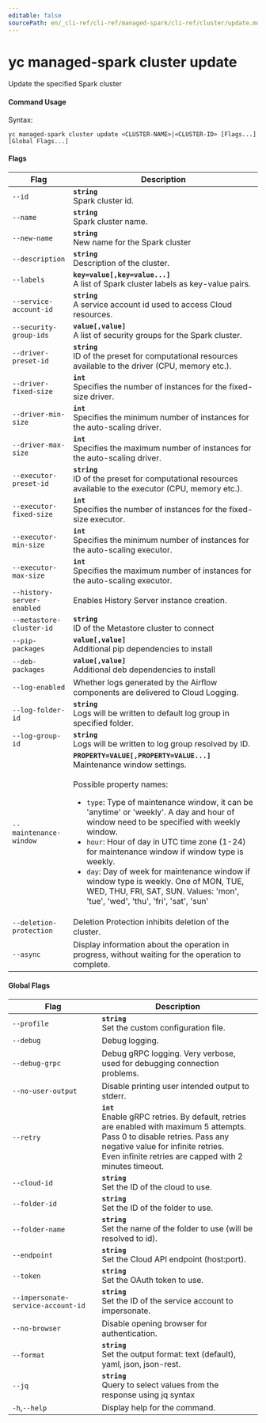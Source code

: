 ```yaml
---
editable: false
sourcePath: en/_cli-ref/cli-ref/managed-spark/cli-ref/cluster/update.md
---
```


# yc managed-spark cluster update

Update the specified Spark cluster

#### Command Usage

Syntax: 

`yc managed-spark cluster update <CLUSTER-NAME>|<CLUSTER-ID> [Flags...] [Global Flags...]`

#### Flags

| Flag | Description |
|----|----|
|`--id`|<b>`string`</b><br/>Spark cluster id.|
|`--name`|<b>`string`</b><br/>Spark cluster name.|
|`--new-name`|<b>`string`</b><br/>New name for the Spark cluster|
|`--description`|<b>`string`</b><br/>Description of the cluster.|
|`--labels`|<b>`key=value[,key=value...]`</b><br/>A list of Spark cluster labels as key-value pairs.|
|`--service-account-id`|<b>`string`</b><br/>A service account id used to access Cloud resources.|
|`--security-group-ids`|<b>`value[,value]`</b><br/>A list of security groups for the Spark cluster.|
|`--driver-preset-id`|<b>`string`</b><br/>ID of the preset for computational resources available to the driver (CPU, memory etc.).|
|`--driver-fixed-size`|<b>`int`</b><br/>Specifies the number of instances for the fixed-size driver.|
|`--driver-min-size`|<b>`int`</b><br/>Specifies the minimum number of instances for the auto-scaling driver.|
|`--driver-max-size`|<b>`int`</b><br/>Specifies the maximum number of instances for the auto-scaling driver.|
|`--executor-preset-id`|<b>`string`</b><br/>ID of the preset for computational resources available to the executor (CPU, memory etc.).|
|`--executor-fixed-size`|<b>`int`</b><br/>Specifies the number of instances for the fixed-size executor.|
|`--executor-min-size`|<b>`int`</b><br/>Specifies the minimum number of instances for the auto-scaling executor.|
|`--executor-max-size`|<b>`int`</b><br/>Specifies the maximum number of instances for the auto-scaling executor.|
|`--history-server-enabled`|Enables History Server instance creation.|
|`--metastore-cluster-id`|<b>`string`</b><br/>ID of the Metastore cluster to connect|
|`--pip-packages`|<b>`value[,value]`</b><br/>Additional pip dependencies to install|
|`--deb-packages`|<b>`value[,value]`</b><br/>Additional deb dependencies to install|
|`--log-enabled`|Whether logs generated by the Airflow components are delivered to Cloud Logging.|
|`--log-folder-id`|<b>`string`</b><br/>Logs will be written to default log group in specified folder.|
|`--log-group-id`|<b>`string`</b><br/>Logs will be written to log group resolved by ID.|
|`--maintenance-window`|<b>`PROPERTY=VALUE[,PROPERTY=VALUE...]`</b><br/>Maintenance window settings.<br/><br/>Possible property names:<br/><ul> <li><code>type</code>:     Type of maintenance window, it can be 'anytime' or 'weekly'. A day and hour of window need to be specified with weekly window.</li> <li><code>hour</code>:     Hour of day in UTC time zone (1-24) for maintenance window if window type is weekly.</li> <li><code>day</code>:     Day of week for maintenance window if window type is weekly. One of MON, TUE, WED, THU, FRI, SAT, SUN. Values: 'mon', 'tue', 'wed', 'thu', 'fri', 'sat', 'sun'</li> </ul>|
|`--deletion-protection`|Deletion Protection inhibits deletion of the cluster.|
|`--async`|Display information about the operation in progress, without waiting for the operation to complete.|

#### Global Flags

| Flag | Description |
|----|----|
|`--profile`|<b>`string`</b><br/>Set the custom configuration file.|
|`--debug`|Debug logging.|
|`--debug-grpc`|Debug gRPC logging. Very verbose, used for debugging connection problems.|
|`--no-user-output`|Disable printing user intended output to stderr.|
|`--retry`|<b>`int`</b><br/>Enable gRPC retries. By default, retries are enabled with maximum 5 attempts.<br/>Pass 0 to disable retries. Pass any negative value for infinite retries.<br/>Even infinite retries are capped with 2 minutes timeout.|
|`--cloud-id`|<b>`string`</b><br/>Set the ID of the cloud to use.|
|`--folder-id`|<b>`string`</b><br/>Set the ID of the folder to use.|
|`--folder-name`|<b>`string`</b><br/>Set the name of the folder to use (will be resolved to id).|
|`--endpoint`|<b>`string`</b><br/>Set the Cloud API endpoint (host:port).|
|`--token`|<b>`string`</b><br/>Set the OAuth token to use.|
|`--impersonate-service-account-id`|<b>`string`</b><br/>Set the ID of the service account to impersonate.|
|`--no-browser`|Disable opening browser for authentication.|
|`--format`|<b>`string`</b><br/>Set the output format: text (default), yaml, json, json-rest.|
|`--jq`|<b>`string`</b><br/>Query to select values from the response using jq syntax|
|`-h`,`--help`|Display help for the command.|
